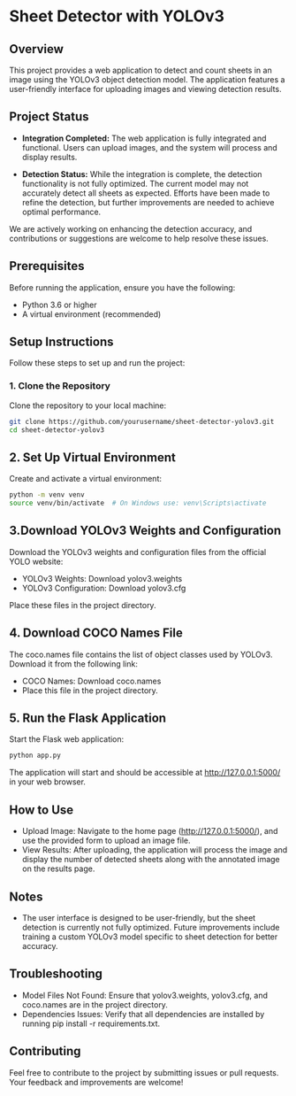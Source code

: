 # Sheet Detector with YOLOv3

## Overview

This project provides a web application to detect and count sheets in an image using the YOLOv3 object detection model. The application features a user-friendly interface for uploading images and viewing detection results.

## Project Status

- **Integration Completed:** The web application is fully integrated and functional. Users can upload images, and the system will process and display results.

- **Detection Status:** While the integration is complete, the detection functionality is not fully optimized. The current model may not accurately detect all sheets as expected. Efforts have been made to refine the detection, but further improvements are needed to achieve optimal performance. 

We are actively working on enhancing the detection accuracy, and contributions or suggestions are welcome to help resolve these issues.


## Prerequisites

Before running the application, ensure you have the following:

- Python 3.6 or higher
- A virtual environment (recommended)

## Setup Instructions

Follow these steps to set up and run the project:

### 1. Clone the Repository

Clone the repository to your local machine:

```bash
git clone https://github.com/yourusername/sheet-detector-yolov3.git
cd sheet-detector-yolov3
```

## 2. Set Up Virtual Environment

Create and activate a virtual environment:

```bash
python -m venv venv
source venv/bin/activate  # On Windows use: venv\Scripts\activate
```

## 3.Download YOLOv3 Weights and Configuration

Download the YOLOv3 weights and configuration files from the official YOLO website:

- YOLOv3 Weights: Download yolov3.weights
- YOLOv3 Configuration: Download yolov3.cfg

Place these files in the project directory.

## 4. Download COCO Names File
The coco.names file contains the list of object classes used by YOLOv3. Download it from the following link:

- COCO Names: Download coco.names
- Place this file in the project directory.

## 5. Run the Flask Application
Start the Flask web application:

```bash
python app.py
```
The application will start and should be accessible at http://127.0.0.1:5000/ in your web browser.

## How to Use
- Upload Image: Navigate to the home page (http://127.0.0.1:5000/), and use the provided form to upload an image file.
- View Results: After uploading, the application will process the image and display the number of detected sheets along with the annotated image on the results page.

## Notes
- The user interface is designed to be user-friendly, but the sheet detection is currently not fully optimized. Future improvements include training a custom YOLOv3 model specific to sheet detection for better accuracy.

## Troubleshooting
- Model Files Not Found: Ensure that yolov3.weights, yolov3.cfg, and coco.names are in the project directory.
- Dependencies Issues: Verify that all dependencies are installed by running pip install -r requirements.txt.

## Contributing

Feel free to contribute to the project by submitting issues or pull requests. Your feedback and improvements are welcome!











